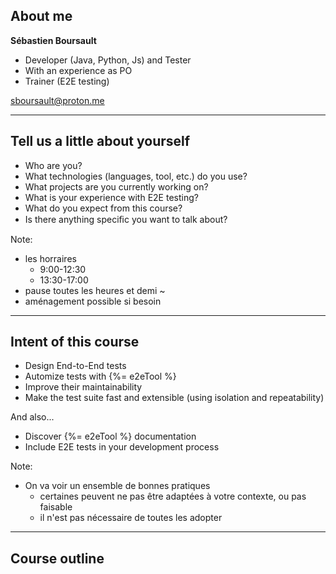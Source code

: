 


## About me

<p class="text-size-heading-3"><b>Sébastien Boursault</b>

<ul class="mt-50 no-bullets ms-0">
  <li>Developer (Java, Python, Js) and Tester
  <li>With an experience as PO
  <li>Trainer (E2E testing)
</ul>

sboursault@proton.me

---

## Tell us a little about yourself

<ul class="mt-150">
  <li>Who are you?
  <li>What technologies (languages, tool, etc.) do you use?
  <li>What projects are you currently working on?
  <li>What is your experience with E2E testing?
  <li>What do you expect from this course?
  <li>Is there anything speciﬁc you want to talk about?
</ul>

Note:
- les horraires 
  - 9:00-12:30
  - 13:30-17:00
- pause toutes les heures et demi ~
- aménagement possible si besoin


---

<h2>Intent of this course</h2>


<ul class="mt-150r fragment">
  <li>Design End-to-End tests</li>
  <li>Automize tests with {%= e2eTool %}</li>
  <li>Improve their maintainability</li>
  <li>Make the test suite fast and extensible (using isolation and repeatability)</li>
</ul>

<div class="mt-200r fragment">
<p class="">And also...</p>
<ul>
  <li>Discover {%= e2eTool %} documentation</li>
  <li>Include E2E tests in your development process</li>
</ul>


Note:
- On va voir un ensemble de bonnes pratiques
  - certaines peuvent ne pas être adaptées à votre contexte, ou pas faisable
  - il n'est pas nécessaire de toutes les adopter

<!-- .element: class="mt-200" -->

---
<!-- .slide: id="toc" -->

## Course outline
<!-- .element: class="text-size-heading-3" -->

<ol class="text-level-5">
</ol>
